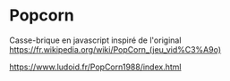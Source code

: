 # Popcorn
Casse-brique en javascript inspiré de l'original https://fr.wikipedia.org/wiki/PopCorn_(jeu_vid%C3%A9o) 

https://www.ludoid.fr/PopCorn1988/index.html
